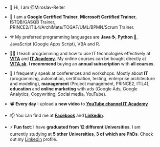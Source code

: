 ### 
- 👋 Hi, I am @Miroslav-Reiter

- 🦸 I am a **Google Certified Trainer**, **Microsoft Certified Trainer**, ISTQB/GASQB Trainer, PRINCE2/ITIL4/ArchiMate/TOGAF/UML/BPMN/Scrum Trainer. 
- ⚒️ My preferred programming languages are **Java ☕**, **Python 🐍**, JavaScript (Google Apps Script), VBA and R.
- 👨‍🏫 I teach programming and how to use IT technologies effectively at **[VITA](https://www.vita.sk/)** and **[IT Academy](https://www.it-academy.sk/)**.
My online courses can be bought directly at **[VITA.sk](https://www.vita.sk/)**. **I recommend** buying an **annual subscription** with **all courses**.
- 📢 I frequently speak at conferences and workshops. Mostly about **IT** (programming, automation, certification, testing, enterprise architecture and modeling), **management** (Project management, PRINCE2, ITIL4), **education** and **online marketing** with ads (Google Ads, Google Analytics, Copywriting, Social media, YouTube).
- 📽️ **Every day** I upload a **new video** to **[YouTube channel IT Academy](https://www.youtube.com/c/IT-AcademySK)**
- 📫 You can find me at **[Facebook](https://www.facebook.com/miroslav.reiter)** and **[Linkedin](https://www.linkedin.com/in/miroslav-reiter/)**.

- ⚡ **Fun fact**: I have **graduated from 12 different Universities**. I am currently studying at **5 other Universities**, **3 of which are PhDs**. Check out my [Linkedin](https://www.linkedin.com/in/miroslav-reiter/) profile.
